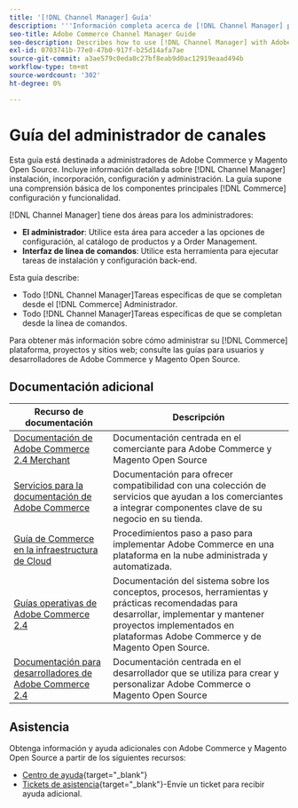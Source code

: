 ```yaml
---
title: '[!DNL Channel Manager] Guía'
description: '''Información completa acerca de [!DNL Channel Manager] para administradores de Adobe Commerce y Magento Open Source, incluida la instalación e incorporación."'
seo-title: Adobe Commerce Channel Manager Guide
seo-description: Describes how to use [!DNL Channel Manager] with Adobe Commerce or Magento Open Source.
exl-id: 0703741b-77e0-47b0-917f-b25d14afa7ae
source-git-commit: a3ae579c0eda0c27bf8eab9d0ac12919eaad494b
workflow-type: tm+mt
source-wordcount: '302'
ht-degree: 0%

---
```



# Guía del administrador de canales

Esta guía está destinada a administradores de Adobe Commerce y Magento Open Source. Incluye información detallada sobre [!DNL Channel Manager] instalación, incorporación, configuración y administración. La guía supone una comprensión básica de los componentes principales [!DNL Commerce] configuración y funcionalidad.

[!DNL Channel Manager] tiene dos áreas para los administradores:

* **El administrador**: Utilice esta área para acceder a las opciones de configuración, al catálogo de productos y a Order Management.
* **Interfaz de línea de comandos**: Utilice esta herramienta para ejecutar tareas de instalación y configuración back-end.

Esta guía describe:

* Todo [!DNL Channel Manager]Tareas específicas de que se completan desde el [!DNL Commerce] Administrador.
* Todo [!DNL Channel Manager]Tareas específicas de que se completan desde la línea de comandos.

Para obtener más información sobre cómo administrar su [!DNL Commerce] plataforma, proyectos y sitios web; consulte las guías para usuarios y desarrolladores de Adobe Commerce y Magento Open Source.

## Documentación adicional


| Recurso de documentación | Descripción |
|----------------------- | ----------- |
| [Documentación de Adobe Commerce 2.4 Merchant](https://experienceleague.adobe.com/docs/commerce-admin/user-guides/home.html) | Documentación centrada en el comerciante para Adobe Commerce y Magento Open Source |
| [Servicios para la documentación de Adobe Commerce](https://experienceleague.adobe.com/docs/commerce-merchant-services/user-guides/home.html) | Documentación para ofrecer compatibilidad con una colección de servicios que ayudan a los comerciantes a integrar componentes clave de su negocio en su tienda. |
| [Guía de Commerce en la infraestructura de Cloud](https://experienceleague.adobe.com/docs/commerce-cloud-service/user-guide/overview.html) | Procedimientos paso a paso para implementar Adobe Commerce en una plataforma en la nube administrada y automatizada. |
| [Guías operativas de Adobe Commerce 2.4](https://experienceleague.adobe.com/docs/commerce-operations/operational-guides/home.html) | Documentación del sistema sobre los conceptos, procesos, herramientas y prácticas recomendadas para desarrollar, implementar y mantener proyectos implementados en plataformas Adobe Commerce y de Magento Open Source. |
| [Documentación para desarrolladores de Adobe Commerce 2.4](https://developer.adobe.com/commerce/docs) | Documentación centrada en el desarrollador que se utiliza para crear y personalizar Adobe Commerce o Magento Open Source |

## Asistencia

Obtenga información y ayuda adicionales con Adobe Commerce y Magento Open Source a partir de los siguientes recursos:

* [Centro de ayuda](https://support.magento.com/hc/en-us){target="_blank"}
* [Tickets de asistencia](https://support.magento.com/hc/en-us/articles/360000913794#submit-ticket){target="_blank"}-Envíe un ticket para recibir ayuda adicional.
